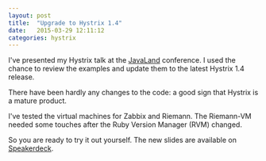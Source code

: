 ```yaml
---
layout: post
title:  "Upgrade to Hystrix 1.4"
date:   2015-03-29 12:11:12
categories: hystrix 
---
```


I've presented my Hystrix talk at the [JavaLand](http://www.javaland.eu/javaland-2015/) conference. I used the chance to review the examples and update them to the latest Hystrix 1.4 release. 

There have been hardly any changes to the code: a good sign that Hystrix is a mature product.

I've tested the virtual machines for Zabbix and Riemann. The Riemann-VM needed some touches after the Ruby Version Manager (RVM) changed.

So you are ready to try it out yourself. The new slides are available on [Speakerdeck](https://speakerdeck.com/ahus1/robuste-anwendungen-mit-hystrix). 
